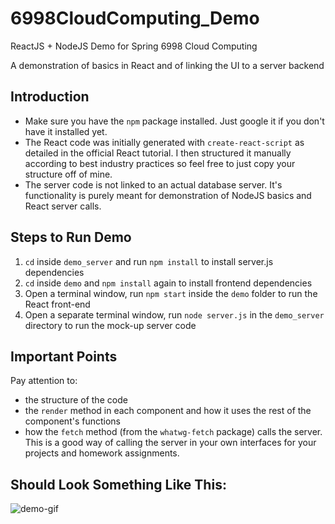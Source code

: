 # 6998CloudComputing_Demo
ReactJS + NodeJS Demo for Spring 6998 Cloud Computing

A demonstration of basics in React and of linking the UI to a server backend

## Introduction
- Make sure you have the `npm` package installed. Just google it if you don't have it installed yet.
- The React code was initially generated with `create-react-script` as detailed in the official React tutorial. I then structured it manually according to best industry practices so feel free to just copy your structure off of mine.
- The server code is not linked to an actual database server. It's functionality is purely meant for demonstration of NodeJS basics and React server calls.

## Steps to Run Demo

1. `cd` inside `demo_server` and run `npm install` to install server.js dependencies
2. `cd` inside `demo` and `npm install` again to install frontend dependencies
3. Open a terminal window, run `npm start` inside the `demo` folder to run the React front-end
4. Open a separate terminal window, run `node server.js` in the `demo_server` directory to run the mock-up server code

## Important Points
Pay attention to:
- the structure of the code
- the `render` method in each component and how it uses the rest of the component's functions
- how the `fetch` method (from the `whatwg-fetch` package) calls the server. This is a good way of calling the server in your own interfaces for your projects and homework assignments.


## Should Look Something Like This:
![demo-gif](https://media.giphy.com/media/58FqbmL91dYjo7GSkJ/giphy.gif)
